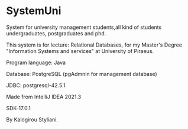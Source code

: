 # SystemUni
System for university management students,all kind of students undergraduates, postgraduates and phd.


This system is for lecture: Relational Databases, for my Master's Degree "Information Systems and services" at University of Piraeus.

Program language: Java

Database: PostgreSQL (pgAdmnin for management database)

JDBC: postgresql-42.5.1

Made from IntelliJ IDEA 2021.3

SDK-17.0.1


By Kalogirou Styliani.
